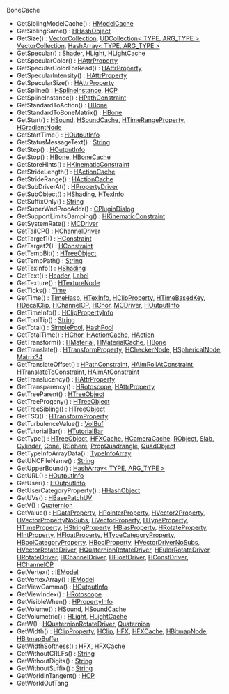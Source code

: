 BoneCache</a>
- GetSiblingModelCache() : <a href="classHModelCache.md#009a33486a3d230dceeea2e4a7c0fa04" class="el">HModelCache</a>
- GetSiblingSame() : <a href="classHHashObject.md#5788d8ba32b9eb644c937edf2c937409" class="el">HHashObject</a>
- GetSize() : <a href="classVectorCollection.md#f2259ebe9d1c07ceb60119edb0a86416" class="el">VectorCollection</a>, <a href="classUDCollection.md#f2259ebe9d1c07ceb60119edb0a86416" class="el">UDCollection&lt; TYPE, ARG_TYPE &gt;</a>, <a href="classVectorCollection.md#f2259ebe9d1c07ceb60119edb0a86416" class="el">VectorCollection</a>, <a href="classHashArray.md#f2259ebe9d1c07ceb60119edb0a86416" class="el">HashArray&lt; TYPE, ARG_TYPE &gt;</a>
- GetSpecular() : <a href="classShader.md#4d732044b77e0e1fe663489a62587593" class="el">Shader</a>, <a href="classHLight.md#a9c4e4b0bc417eedf59c46334bf2f198" class="el">HLight</a>, <a href="classHLightCache.md#a9c4e4b0bc417eedf59c46334bf2f198" class="el">HLightCache</a>
- GetSpecularColor() : <a href="classHAttrProperty.md#8c9ebb6656b8569b1919338be36e7ec9" class="el">HAttrProperty</a>
- GetSpecularColorForRead() : <a href="classHAttrProperty.md#8834484c647e8882698b525c30c6c899" class="el">HAttrProperty</a>
- GetSpecularIntensity() : <a href="classHAttrProperty.md#ca682eda0f9c446ff524973bd940c585" class="el">HAttrProperty</a>
- GetSpecularSize() : <a href="classHAttrProperty.md#24d2711062124e62d1f77886b8dff709" class="el">HAttrProperty</a>
- GetSpline() : <a href="classHSplineInstance.md#5604a3d97e892579204bd5983c783e9c" class="el">HSplineInstance</a>, <a href="classHCP.md#5604a3d97e892579204bd5983c783e9c" class="el">HCP</a>
- GetSplineInstance() : <a href="classHPathConstraint.md#22218a69251cea70500c22a2246f90a8" class="el">HPathConstraint</a>
- GetStandardToAction() : <a href="classHBone.md#e20790511b2d4ef265800b7e57816f74" class="el">HBone</a>
- GetStandardToBoneMatrix() : <a href="classHBone.md#3da152b35859cba7da6a9df0b1215dd0" class="el">HBone</a>
- GetStart() : <a href="classHSound.md#7f60edad14ccca63b1bee8f3a8ad0046" class="el">HSound</a>, <a href="classHSoundCache.md#7f60edad14ccca63b1bee8f3a8ad0046" class="el">HSoundCache</a>, <a href="classHTimeRangeProperty.md#7f60edad14ccca63b1bee8f3a8ad0046" class="el">HTimeRangeProperty</a>, <a href="classHGradientNode.md#7f60edad14ccca63b1bee8f3a8ad0046" class="el">HGradientNode</a>
- GetStartTime() : <a href="classHOutputInfo.md#6e121b0c10b0d49efa214fccb3d399a3" class="el">HOutputInfo</a>
- GetStatusMessageText() : <a href="classString.md#72f602f2b805c16bec1110bbfc4132ed" class="el">String</a>
- GetStep() : <a href="classHOutputInfo.md#ea9425d87ed5ed371db706bf6d5d9785" class="el">HOutputInfo</a>
- GetStop() : <a href="classHBone.md#c8e51a877bcc736eeba95c906dd4cb1a" class="el">HBone</a>, <a href="classHBoneCache.md#c8e51a877bcc736eeba95c906dd4cb1a" class="el">HBoneCache</a>
- GetStoreHints() : <a href="classHKinematicConstraint.md#db97649cc6b6418f43e19d618e632618" class="el">HKinematicConstraint</a>
- GetStrideLength() : <a href="classHActionCache.md#c52b64d3eceaf6d9641ebcb58a4b06b6" class="el">HActionCache</a>
- GetStrideRange() : <a href="classHActionCache.md#d6ea90fdca794afe2cb0fe432ab09b67" class="el">HActionCache</a>
- GetSubDriverAt() : <a href="classHPropertyDriver.md#329144a024ed1993c6682d689e4fc883" class="el">HPropertyDriver</a>
- GetSubObject() : <a href="classHShading.md#410a018b0bb308bee8b9b7914dbbc015" class="el">HShading</a>, <a href="classHTexInfo.md#410a018b0bb308bee8b9b7914dbbc015" class="el">HTexInfo</a>
- GetSuffixOnly() : <a href="classString.md#07deda6793489099d140f9d00d1bfd0a" class="el">String</a>
- GetSuperWndProcAddr() : <a href="classCPluginDialog.md#f9f30dc61ca5f7ac5d8d1cbb12983edd" class="el">CPluginDialog</a>
- GetSupportLimitsDamping() : <a href="classHKinematicConstraint.md#361c4de6c20d8788435bb91448bdc67f" class="el">HKinematicConstraint</a>
- GetSystemRate() : <a href="classMCDriver.md#43243e43ef65c310f186d0a621b28218" class="el">MCDriver</a>
- GetTailCP() : <a href="classHChannelDriver.md#f0b119d66ac943c0b4d99cf2b3c25a30" class="el">HChannelDriver</a>
- GetTarget1() : <a href="classHConstraint.md#44b595a6d6eb5fb65dc9a02e2489a9a9" class="el">HConstraint</a>
- GetTarget2() : <a href="classHConstraint.md#23b4ae937184478e1ff8eee3920c5480" class="el">HConstraint</a>
- GetTempBit() : <a href="classHTreeObject.md#640699e574b6d3910dd388eebe21e6ec" class="el">HTreeObject</a>
- GetTempPath() : <a href="classString.md#f64c483bb0f6bb86a9954a870432d320" class="el">String</a>
- GetTexInfo() : <a href="classHShading.md#e77d6f578bba4703a3ee7c87c6216f26" class="el">HShading</a>
- GetText() : <a href="classHeader.md#59cee462c5e06d883260d21037a3ebd7" class="el">Header</a>, <a href="classLabel.md#59cee462c5e06d883260d21037a3ebd7" class="el">Label</a>
- GetTexture() : <a href="classHTextureNode.md#3edc198b0094edaf1900d244a31688e7" class="el">HTextureNode</a>
- GetTicks() : <a href="classTime.md#531091c476e91a36265d9bd259c3707b" class="el">Time</a>
- GetTime() : <a href="classTimeHasp.md#2884cb68a429ef45551a15c5bc6817d1" class="el">TimeHasp</a>, <a href="classHTexInfo.md#e9dda391e2c3dedde6558ffcc4071026" class="el">HTexInfo</a>, <a href="classHClipProperty.md#e9dda391e2c3dedde6558ffcc4071026" class="el">HClipProperty</a>, <a href="classHTimeBasedKey.md#e9dda391e2c3dedde6558ffcc4071026" class="el">HTimeBasedKey</a>, <a href="classHDecalClip.md#e9dda391e2c3dedde6558ffcc4071026" class="el">HDecalClip</a>, <a href="classHChannelCP.md#e9dda391e2c3dedde6558ffcc4071026" class="el">HChannelCP</a>, <a href="classHChor.md#e9dda391e2c3dedde6558ffcc4071026" class="el">HChor</a>, <a href="classMCDriver.md#e9dda391e2c3dedde6558ffcc4071026" class="el">MCDriver</a>, <a href="classHOutputInfo.md#e9dda391e2c3dedde6558ffcc4071026" class="el">HOutputInfo</a>
- GetTimeInfo() : <a href="classHClipPropertyInfo.md#f659c169031f5bcfcf3283f95dc4db12" class="el">HClipPropertyInfo</a>
- GetToolTip() : <a href="classString.md#3e44a04ad880a6b2b89945cb8494953e" class="el">String</a>
- GetTotal() : <a href="classSimplePool.md#a0220381b7ca4bee6ae0bc21b6f8a5fc" class="el">SimplePool</a>, <a href="classHashPool.md#a0220381b7ca4bee6ae0bc21b6f8a5fc" class="el">HashPool</a>
- GetTotalTime() : <a href="classHChor.md#b7f7b6889ba31020bffa815b0785054c" class="el">HChor</a>, <a href="classHActionCache.md#b7f7b6889ba31020bffa815b0785054c" class="el">HActionCache</a>, <a href="classHAction.md#b7f7b6889ba31020bffa815b0785054c" class="el">HAction</a>
- GetTransform() : <a href="classHMaterial.md#4cc444739659b7a56dd5eba6ce83b67f" class="el">HMaterial</a>, <a href="classHMaterialCache.md#4cc444739659b7a56dd5eba6ce83b67f" class="el">HMaterialCache</a>, <a href="classHBone.md#4cc444739659b7a56dd5eba6ce83b67f" class="el">HBone</a>
- GetTranslate() : <a href="classHTransformProperty.md#053d359a78c10643142ac2a24ab13ce4" class="el">HTransformProperty</a>, <a href="classHCheckerNode.md#053d359a78c10643142ac2a24ab13ce4" class="el">HCheckerNode</a>, <a href="classHSphericalNode.md#053d359a78c10643142ac2a24ab13ce4" class="el">HSphericalNode</a>, <a href="classMatrix34.md#9d51537b211615615122aaa2eddd119d" class="el">Matrix34</a>
- GetTranslateOffset() : <a href="classHPathConstraint.md#0d5d81bf8aadeba40156836757061178" class="el">HPathConstraint</a>, <a href="classHAimRollAtConstraint.md#0d5d81bf8aadeba40156836757061178" class="el">HAimRollAtConstraint</a>, <a href="classHTranslateToConstraint.md#0d5d81bf8aadeba40156836757061178" class="el">HTranslateToConstraint</a>, <a href="classHAimAtConstraint.md#0d5d81bf8aadeba40156836757061178" class="el">HAimAtConstraint</a>
- GetTranslucency() : <a href="classHAttrProperty.md#5ea546fa185f495e56f7417e007da108" class="el">HAttrProperty</a>
- GetTransparency() : <a href="classHRotoscope.md#987e0b5f735975e57a683af4f4cc8bb8" class="el">HRotoscope</a>, <a href="classHAttrProperty.md#987e0b5f735975e57a683af4f4cc8bb8" class="el">HAttrProperty</a>
- GetTreeParent() : <a href="classHTreeObject.md#a9f532f72ce29f8555daa2c26ce32e49" class="el">HTreeObject</a>
- GetTreeProgeny() : <a href="classHTreeObject.md#ddeb98d5cf1bdde9d31e8d13774619dd" class="el">HTreeObject</a>
- GetTreeSibling() : <a href="classHTreeObject.md#afae92abc783f082ab8db3fc5fc172b5" class="el">HTreeObject</a>
- GetTSQ() : <a href="classHTransformProperty.md#a4e53c8b641b9e58922bf1d841557b22" class="el">HTransformProperty</a>
- GetTurbulenceValue() : <a href="classVolBuf.md#7a0e253c51031f467e04fa43c1a43c7d" class="el">VolBuf</a>
- GetTutorialBar() : <a href="classHTutorialBar.md#79ef1d41c1e4e935f64bfa770abe7db2" class="el">HTutorialBar</a>
- GetType() : <a href="classHTreeObject.md#97bbe45df6b2b139c951f179d5dc83b8" class="el">HTreeObject</a>, <a href="classHFXCache.md#97bbe45df6b2b139c951f179d5dc83b8" class="el">HFXCache</a>, <a href="classHCameraCache.md#97bbe45df6b2b139c951f179d5dc83b8" class="el">HCameraCache</a>, <a href="classRObject.md#13122199faaf2c52d0df4d93fc16f11c" class="el">RObject</a>, <a href="classSlab.md#97bbe45df6b2b139c951f179d5dc83b8" class="el">Slab</a>, <a href="classCylinder.md#97bbe45df6b2b139c951f179d5dc83b8" class="el">Cylinder</a>, <a href="classCone.md#97bbe45df6b2b139c951f179d5dc83b8" class="el">Cone</a>, <a href="classRSphere.md#97bbe45df6b2b139c951f179d5dc83b8" class="el">RSphere</a>, <a href="classPropQuadrangle.md#97bbe45df6b2b139c951f179d5dc83b8" class="el">PropQuadrangle</a>, <a href="classQuadObject.md#97bbe45df6b2b139c951f179d5dc83b8" class="el">QuadObject</a>
- GetTypeInfoArrayData() : <a href="classTypeInfoArray.md#862eedba6863c45675862fa7b08bd228" class="el">TypeInfoArray</a>
- GetUNCFileName() : <a href="classString.md#3d5a04c06233b627e5bcf4584b30a9b1" class="el">String</a>
- GetUpperBound() : <a href="classHashArray.md#ffa41436425726208b8f55f1b7d26cbd" class="el">HashArray&lt; TYPE, ARG_TYPE &gt;</a>
- GetURL() : <a href="classHOutputInfo.md#0e39d55710c29cfc403dd4122b1ef183" class="el">HOutputInfo</a>
- GetUser() : <a href="classHOutputInfo.md#036b170c217bc1f5c7867e65c7e455a8" class="el">HOutputInfo</a>
- GetUserCategoryProperty() : <a href="classHHashObject.md#9dd87d4e3e2d7a3ba397c36320e04627" class="el">HHashObject</a>
- GetUVs() : <a href="classHBasePatchUV.md#24c574636417117e82b9509cc184af68" class="el">HBasePatchUV</a>
- GetV() : <a href="classQuaternion.md#a760b29b6476e4e4752cebeb525da3ea" class="el">Quaternion</a>
- GetValue() : <a href="classHDataProperty.md#a4b7d04c245a3f84126b7157f269b819" class="el">HDataProperty</a>, <a href="classHPointerProperty.md#36beff620f42675c1bda7e9b868b74e4" class="el">HPointerProperty</a>, <a href="classHVector2Property.md#6e0d7bac16384f7ce07565211ecb103c" class="el">HVector2Property</a>, <a href="classHVectorPropertyNoSubs.md#6e0d7bac16384f7ce07565211ecb103c" class="el">HVectorPropertyNoSubs</a>, <a href="classHVectorProperty.md#6e0d7bac16384f7ce07565211ecb103c" class="el">HVectorProperty</a>, <a href="classHTypeProperty.md#6e0d7bac16384f7ce07565211ecb103c" class="el">HTypeProperty</a>, <a href="classHTimeProperty.md#6e0d7bac16384f7ce07565211ecb103c" class="el">HTimeProperty</a>, <a href="classHStringProperty.md#327efd5d9ea06c9066f84f20ca5ae0fe" class="el">HStringProperty</a>, <a href="classHBiasProperty.md#6e0d7bac16384f7ce07565211ecb103c" class="el">HBiasProperty</a>, <a href="classHRotateProperty.md#6e0d7bac16384f7ce07565211ecb103c" class="el">HRotateProperty</a>, <a href="classHIntProperty.md#6e0d7bac16384f7ce07565211ecb103c" class="el">HIntProperty</a>, <a href="classHFloatProperty.md#6e0d7bac16384f7ce07565211ecb103c" class="el">HFloatProperty</a>, <a href="classHTypeCategoryProperty.md#6e0d7bac16384f7ce07565211ecb103c" class="el">HTypeCategoryProperty</a>, <a href="classHBoolCategoryProperty.md#6e0d7bac16384f7ce07565211ecb103c" class="el">HBoolCategoryProperty</a>, <a href="classHBoolProperty.md#6e0d7bac16384f7ce07565211ecb103c" class="el">HBoolProperty</a>, <a href="classHVectorDriverNoSubs.md#6e0d7bac16384f7ce07565211ecb103c" class="el">HVectorDriverNoSubs</a>, <a href="classHVectorRotateDriver.md#6e0d7bac16384f7ce07565211ecb103c" class="el">HVectorRotateDriver</a>, <a href="classHQuaternionRotateDriver.md#6e0d7bac16384f7ce07565211ecb103c" class="el">HQuaternionRotateDriver</a>, <a href="classHEulerRotateDriver.md#6e0d7bac16384f7ce07565211ecb103c" class="el">HEulerRotateDriver</a>, <a href="classHRotateDriver.md#6e0d7bac16384f7ce07565211ecb103c" class="el">HRotateDriver</a>, <a href="classHChannelDriver.md#560ff5f17fa01e025d92664c298c865b" class="el">HChannelDriver</a>, <a href="classHFloatDriver.md#6e0d7bac16384f7ce07565211ecb103c" class="el">HFloatDriver</a>, <a href="classHConstDriver.md#36beff620f42675c1bda7e9b868b74e4" class="el">HConstDriver</a>, <a href="classHChannelCP.md#36beff620f42675c1bda7e9b868b74e4" class="el">HChannelCP</a>
- GetVertex() : <a href="classIEModel.md#79cec0ce7382dd48154a0130151dc1cf" class="el">IEModel</a>
- GetVertexArray() : <a href="classIEModel.md#d06dfcee00fec3f8a6ca17f92b12f6ed" class="el">IEModel</a>
- GetViewGamma() : <a href="classHOutputInfo.md#a358129c5251cd5b33b862f06b733e1e" class="el">HOutputInfo</a>
- GetViewIndex() : <a href="classHRotoscope.md#fc21eddaed8eece01e63cff5eb13a3d7" class="el">HRotoscope</a>
- GetVisibleWhen() : <a href="classHPropertyInfo.md#f0713d14f95bec4f16e992b844fb24a5" class="el">HPropertyInfo</a>
- GetVolume() : <a href="classHSound.md#242326070c4b8450509b25629dd240c1" class="el">HSound</a>, <a href="classHSoundCache.md#242326070c4b8450509b25629dd240c1" class="el">HSoundCache</a>
- GetVolumetric() : <a href="classHLight.md#9b406ce3d4bb29218575ffe342d034b7" class="el">HLight</a>, <a href="classHLightCache.md#9b406ce3d4bb29218575ffe342d034b7" class="el">HLightCache</a>
- GetW() : <a href="classHQuaternionRotateDriver.md#2eba236f38af947eaceecb232317b6ec" class="el">HQuaternionRotateDriver</a>, <a href="classQuaternion.md#e866a207c4a0d6c19660b8b07eecc027" class="el">Quaternion</a>
- GetWidth() : <a href="classHClipProperty.md#ce2848c68165384ff92043fdf7f975ff" class="el">HClipProperty</a>, <a href="classHClip.md#9615ce1d506862b4be9945729bb8b8d6" class="el">HClip</a>, <a href="classHFX.md#ce2848c68165384ff92043fdf7f975ff" class="el">HFX</a>, <a href="classHFXCache.md#ce2848c68165384ff92043fdf7f975ff" class="el">HFXCache</a>, <a href="classHBitmapNode.md#ce2848c68165384ff92043fdf7f975ff" class="el">HBitmapNode</a>, <a href="classHBitmapBuffer.md#ce2848c68165384ff92043fdf7f975ff" class="el">HBitmapBuffer</a>
- GetWidthSoftness() : <a href="classHFX.md#80518945c5a5745a6410f90ca17b16d7" class="el">HFX</a>, <a href="classHFXCache.md#80518945c5a5745a6410f90ca17b16d7" class="el">HFXCache</a>
- GetWithoutCRLFs() : <a href="classString.md#f795dae1057c93efc4329ade7e6add78" class="el">String</a>
- GetWithoutDigits() : <a href="classString.md#eef335ac15242b7888a033eba39431a3" class="el">String</a>
- GetWithoutSuffix() : <a href="classString.md#f9242c3b259a24bbed41511d59aba873" class="el">String</a>
- GetWorldInTangent() : <a href="classHCP.md#8111a7e5fb815839d04e9ebb330c9c44" class="el">HCP</a>
- GetWorldOutTang
